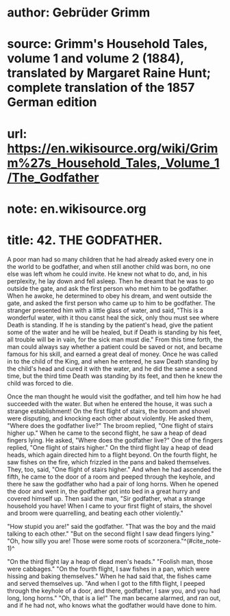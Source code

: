# author: Gebrüder Grimm
# source: Grimm's Household Tales, volume 1 and volume 2 (1884), translated by Margaret Raine Hunt; complete translation of the 1857 German edition
# url: https://en.wikisource.org/wiki/Grimm%27s_Household_Tales,_Volume_1/The_Godfather
# note: en.wikisource.org
# title: 42. THE GODFATHER. 

A poor man had so many children that he had already asked every one in the world to be godfather, and when still another child was born, no one else was left whom he could invite. He knew not what to do, and, in his perplexity, he lay down and fell asleep. Then he dreamt that he was to go outside the gate, and ask the first person who met him to be godfather. When he awoke, he determined to obey his dream, and went outside the gate, and asked the first person who came up to him to be godfather. The stranger presented him with a little glass of water, and said, "This is a wonderful water, with it thou canst heal the sick, only thou must see where Death is standing. If he is standing by the patient's head, give the patient ​some of the water and he will be healed, but if Death is standing by his feet, all trouble will be in vain, for the sick man must die." From this time forth, the man could always say whether a patient could be saved or not, and became famous for his skill, and earned a great deal of money. Once he was called in to the child of the King, and when he entered, he saw Death standing by the child's head and cured it with the water, and he did the same a second time, but the third time Death was standing by its feet, and then he knew the child was forced to die. 

Once the man thought he would visit the godfather, and tell him how he had succeeded with the water. But when he entered the house, it was such a strange establishment! On the first flight of stairs, the broom and shovel were disputing, and knocking each other about violently. He asked them, "Where does the godfather live?" The broom replied, "One flight of stairs higher up." When he came to the second flight, he saw a heap of dead fingers lying. He asked, "Where does the godfather live?" One of the fingers replied, "One flight of stairs higher." On the third flight lay a heap of dead heads, which again directed him to a flight beyond. On the fourth flight, he saw fishes on the fire, which frizzled in the pans and baked themselves. They, too, said, "One flight of stairs higher." And when he had ascended the fifth, he came to the door of a room and peeped through the keyhole, and there he saw the godfather who had a pair of long horns. When he opened the door and went in, the godfather got into bed in a great hurry and covered himself up. Then said the man, "Sir godfather, what a strange household you have! When I came to your first flight of stairs, the shovel and broom were quarrelling, and beating each other violently." 

"How stupid you are!" said the godfather. "That was the boy and the maid talking to each other." "But on the second flight I saw dead fingers lying." "Oh, how silly you are! Those were some roots of scorzonera."^(#cite_note-1)^ 

"On the third flight lay a heap of dead men's heads." ​"Foolish man, those were cabbages." "On the fourth flight, I saw fishes in a pan, which were hissing and baking themselves." When he had said that, the fishes came and served themselves up. "And when I got to the fifth flight, I peeped through the keyhole of a door, and there, godfather, I saw you, and you had long, long horns." "Oh, that is a lie!" The man became alarmed, and ran out, and if he had not, who knows what the godfather would have done to him. 

